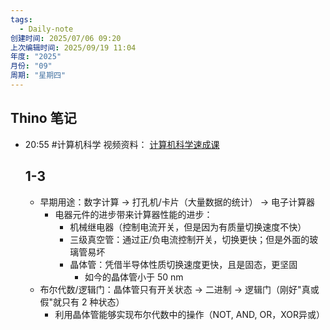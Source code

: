 ```yaml
---
tags:
  - Daily-note
创建时间: 2025/07/06 09:20
上次编辑时间: 2025/09/19 11:04
年度: "2025"
月份: "09"
周期: "星期四"
---
```

## Thino 笔记
- 20:55 
	#计算机科学 
	视频资料： [计算机科学速成课](https://www.bilibili.com/video/BV1EW411u7th?vd_source=1e3ef30408f2588603179fc7d53c7430) 
	## 1-3
	- 早期用途：数字计算 $\to$ 打孔机/卡片（大量数据的统计） $\to$  电子计算器
		- 电器元件的进步带来计算器性能的进步：
			- 机械继电器（控制电流开关，但是因为有质量切换速度不快）
			- 三级真空管：通过正/负电流控制开关，切换更快；但是外面的玻璃管易坏
			- 晶体管：凭借半导体性质切换速度更快，且是固态，更坚固
				- 如今的晶体管小于 50 nm
	- 布尔代数/逻辑门：晶体管只有开关状态 $\to$ 二进制 $\to$ 逻辑门（刚好"真或假"就只有 2 种状态）
		- 利用晶体管能够实现布尔代数中的操作（NOT, AND, OR，XOR异或）
	
	
	
	
	
	
	 